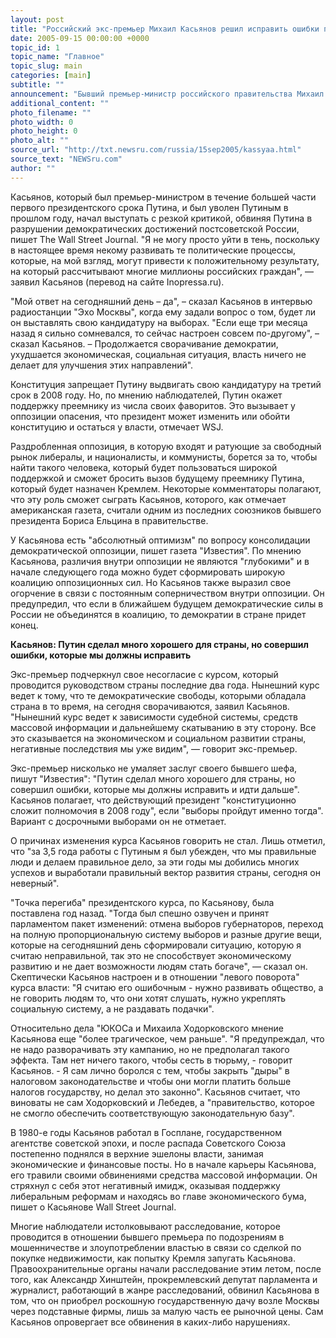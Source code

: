 ```yaml
---
layout: post
title: "Российский экс-премьер Михаил Касьянов решил исправить ошибки президента"
date: 2005-09-15 00:00:00 +0000
topic_id: 1
topic_name: "Главное"
topic_slug: main
categories: [main]
subtitle: ""
announcement: "Бывший премьер-министр российского правительства Михаил Касьянов планирует участвовать в президентских выборах 2008 года, и призвал раздробленную российскую оппозицию объединиться, чтобы не пришлось терпеть еще не меньше десяти лет недемократического правления."
additional_content: ""
photo_filename: ""
photo_width: 0
photo_height: 0
photo_alt: ""
source_url: "http://txt.newsru.com/russia/15sep2005/kassyaa.html"
source_text: "NEWSru.com"
author: ""
---
```

Касьянов, который был премьер-министром в течение большей части первого президентского срока Путина, и был уволен Путиным в прошлом году, начал выступать с резкой критикой, обвиняя Путина в разрушении демократических достижений постсоветской России, пишет The Wall Street Journal. "Я не могу просто уйти в тень, поскольку в настоящее время некому развивать те политические процессы, которые, на мой взгляд, могут привести к положительному результату, на который рассчитывают многие миллионы российских граждан", &mdash; заявил Касьянов (перевод на сайте Inopressa.ru).

"Мой ответ на сегодняшний день – да", – сказал Касьянов в интервью радиостанции "Эхо Москвы", когда ему задали вопрос о том, будет ли он выставлять свою кандидатуру на выборах. "Если еще три месяца назад я сильно сомневался, то сейчас настроен совсем по-другому", – сказал Касьянов. – Продолжается сворачивание демократии, ухудшается экономическая, социальная ситуация, власть ничего не делает для улучшения этих направлений".

Конституция запрещает Путину выдвигать свою кандидатуру на третий срок в 2008 году. Но, по мнению наблюдателей, Путин окажет поддержку преемнику из числа своих фаворитов. Это вызывает у оппозиции опасения, что президент может изменить или обойти конституцию и остаться у власти, отмечает WSJ.

Раздробленная оппозиция, в которую входят и ратующие за свободный рынок либералы, и националисты, и коммунисты, борется за то, чтобы найти такого человека, который будет пользоваться широкой поддержкой и сможет бросить вызов будущему преемнику Путина, который будет назначен Кремлем. Некоторые комментаторы полагают, что эту роль сможет сыграть Касьянов, которого, как отмечает американская газета, считали одним из последних союзников бывшего президента Бориса Ельцина в правительстве.

У Касьянова есть "абсолютный оптимизм" по вопросу консолидации демократической оппозиции, пишет газета "Известия". По мнению Касьянова, различия внутри оппозиции не являются "глубокими" и в начале следующего года можно будет сформировать широкую коалицию оппозиционных сил. Но Касьянов также выразил свое огорчение в связи с постоянным соперничеством внутри оппозиции. Он предупредил, что если в ближайшем будущем демократические силы в России не объединятся в коалицию, то демократии в стране придет конец.

<strong>Касьянов: Путин сделал много хорошего для страны, но совершил ошибки, которые мы должны исправить</strong>

Экс-премьер подчеркнул свое несогласие с курсом, который проводится руководством страны последние два года. Нынешний курс ведет к тому, что те демократические свободы, которыми обладала страна в то время, на сегодня сворачиваются, заявил Касьянов. "Нынешний курс ведет к зависимости судебной системы, средств массовой информации и дальнейшему скатыванию в эту сторону. Все это сказывается на экономическом и социальном развитии страны, негативные последствия мы уже видим", &mdash; говорит экс-премьер.

Экс-премьер нисколько не умаляет заслуг своего бывшего шефа, пишут "Известия": "Путин сделал много хорошего для страны, но совершил ошибки, которые мы должны исправить и идти дальше". Касьянов полагает, что действующий президент "конституционно сложит полномочия в 2008 году", если "выборы пройдут именно тогда". Вариант с досрочными выборами он не отметает.

О причинах изменения курса Касьянов говорить не стал. Лишь отметил, что "за 3,5 года работы с Путиным я был убежден, что мы правильные люди и делаем правильное дело, за эти годы мы добились многих успехов и выработали правильный вектор развития страны, сегодня он неверный".

"Точка перегиба" президентского курса, по Касьянову, была поставлена год назад. "Тогда был спешно озвучен и принят парламентом пакет изменений: отмена выборов губернаторов, переход на полную пропорциональную систему выборов и разные другие вещи, которые на сегодняшний день сформировали ситуацию, которую я считаю неправильной, так это не способствует экономическому развитию и не дает возможности людям стать богаче", &mdash; сказал он. Скептически Касьянов настроен и в отношении "левого поворота" курса власти: "Я считаю его ошибочным - нужно развивать общество, а не говорить людям то, что они хотят слушать, нужно укреплять социальную систему, а не раздавать подачки".

Относительно дела "ЮКОСа и Михаила Ходорковского мнение Касьянова еще "более трагическое, чем раньше". "Я предупреждал, что не надо разворачивать эту кампанию, но не предполагал такого эффекта. Там нет ничего такого, чтобы сесть в тюрьму, - говорит Касьянов. - Я сам лично боролся с тем, чтобы закрыть "дыры" в налоговом законодательстве и чтобы они могли платить больше налогов государству, но делал это законно". Касьянов считает, что виноваты не сам Ходорковский и Лебедев, а "правительство, которое не смогло обеспечить соответствующую законодательную базу".

В 1980-е годы Касьянов работал в Госплане, государственном агентстве советской эпохи, и после распада Советского Союза постепенно поднялся в верхние эшелоны власти, занимая экономические и финансовые посты. Но в начале карьеры Касьянова, его травили своими обвинениями средства массовой информации. Он стряхнул с себя этот негативный имидж, оказывая поддержку либеральным реформам и находясь во главе экономического бума, пишет о Касьянове Wall Street Journal.

Многие наблюдатели истолковывают расследование, которое проводится в отношении бывшего премьера по подозрениям в мошенничестве и злоупотреблении властью в связи со сделкой по покупке недвижимости, как попытку Кремля запугать Касьянова. Правоохранительные органы начали расследование этим летом, после того, как Александр Хинштейн, прокремлевский депутат парламента и журналист, работающий в жанре расследований, обвинил Касьянова в том, что он приобрел роскошную государственную дачу возле Москвы через подставные фирмы, лишь за малую часть ее рыночной цены. Сам Касьянов опровергает все обвинения в каких-либо нарушениях.
